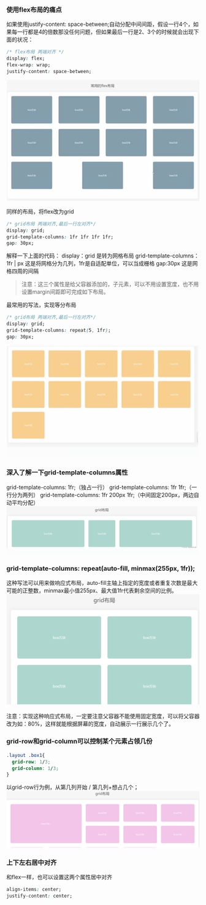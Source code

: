  ### 使用flex布局的痛点
如果使用justify-content: space-between;自动分配中间间距，假设一行4个，如果每一行都是4的倍数那没任何问题，但如果最后一行是2、3个的时候就会出现下面的状况：

```css
/* flex布局 两端对齐 */
display: flex;
flex-wrap: wrap;
justify-content: space-between;
```

![alt text](assets/image-2.png)



同样的布局，将flex改为grid
```css
/* grid布局 两端对齐,最后一行左对齐*/
display: grid;
grid-template-columns: 1fr 1fr 1fr 1fr;
gap: 30px;  
```
 
解释一下上面的代码：
display：grid 是转为网格布局
grid-template-columns：1fr | px 这是将网格分为几列，1fr是自适配单位，可以当成栅格
gap:30px 这是网格四周的间隔
>注意：这三个属性是给父容器添加的，子元素，可以不用设置宽度，也不用设置margin间距即可完成如下布局。

最常用的写法，实现等分布局
```css
/* grid布局 两端对齐,最后一行左对齐*/
display: grid;
grid-template-columns: repeat(5, 1fr);
gap: 30px;  
```

![alt text](assets/image-3.png)


 ### 深入了解一下grid-template-columns属性
grid-template-columns: 1fr;（独占一行）
grid-template-columns: 1fr 1fr;（一行分为两列）
grid-template-columns: 1fr 200px 1fr;（中间固定200px，两边自动平均分配）
![alt text](assets/image-4.png)



 ### grid-template-columns: repeat(auto-fill, minmax(255px, 1fr)); 
这种写法可以用来做响应式布局，auto-fill主轴上指定的宽度或者重复次数是最大可能的正整数，minmax最小值255px、最大值1fr代表剩余空间的比例。
![alt text](assets/image-5.png)

注意：实现这种响应式布局，一定要注意父容器不能使用固定宽度，可以将父容器改为如：80%，这样就能根据屏幕的宽度，自动展示一行展示几个了。

 ### grid-row和grid-column可以控制某个元素占领几份
```css
.layout .box1{
  grid-row: 1/3;
  grid-column: 1/3;
}
```
以grid-row行为例，从第几列开始 / 第几列+想占几个；
![alt text](assets/image-6.png)


 ### 上下左右居中对齐
和flex一样，也可以设置这两个属性居中对齐
```css
align-items: center;
justify-content: center;
```

